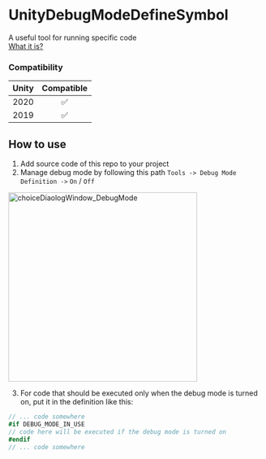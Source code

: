 # UnityDebugModeDefineSymbol
A useful tool for running specific code <br>
[What it is?](https://docs.microsoft.com/en-us/dotnet/csharp/language-reference/preprocessor-directives/preprocessor-if)


### Compatibility
|  Unity  | Compatible |
|:-------:|:----------:|
|  2020   |:white_check_mark:|
|  2019   |:white_check_mark:|

## How to use
1. Add source code of this repo to your project
2. Manage debug mode by following this path `Tools -> Debug Mode Definition ->` `On` / `Off`
<img width="372" alt="choiceDiaologWindow_DebugMode" src="https://user-images.githubusercontent.com/29813954/111028008-6c7c1300-83fc-11eb-83f5-49093ae5c7da.png">

3. For code that should be executed only when the debug mode is turned on, put it in the definition like this:

```c#
// ... code somewhere
#if DEBUG_MODE_IN_USE
// code here will be executed if the debug mode is turned on
#endif
// ... code somewhere
```
